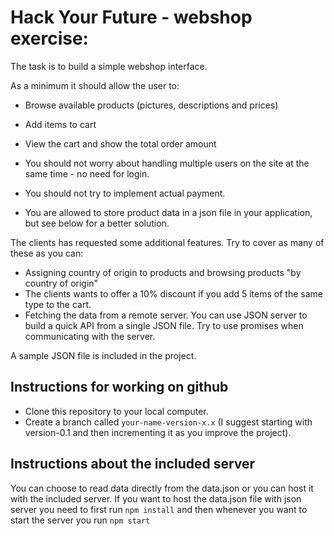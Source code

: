 # Hack Your Future - webshop exercise:

The task is to build a simple webshop interface.

As a minimum it should allow the user to:
- Browse available products (pictures, descriptions and prices)
- Add items to cart
- View the cart and show the total order amount

- You should not worry about handling multiple users on the site at the same time - no need for login.
- You should not try to implement actual payment.
- You are allowed to store product data in a json file in your application, but see below for a better solution.

The clients has requested some additional features. Try to cover as many of these as you can:
- Assigning country of origin to products and browsing products "by country of origin"
- The clients wants to offer a 10% discount if you add 5 items of the same type to the cart.
- Fetching the data from a remote server. You can use JSON server to build a quick API from a single JSON file. Try to use promises when communicating with the server.

A sample JSON file is included in the project.

## Instructions for working on github
- Clone this repository to your local computer.
- Create a branch called `your-name-version-x.x` (I suggest starting with version-0.1 and then incrementing it as you improve the project).

## Instructions about the included server
You can choose to read data directly from the data.json or you can host it with the included server. If you want to host the data.json file with json server you need to first run `npm install` and then whenever you want to start the server you run `npm start`

